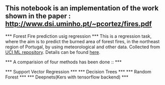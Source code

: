 ##  This notebook is an implementation of the work shown in the paper : http://www.dsi.uminho.pt/~pcortez/fires.pdf


*** Forest Fire prediction usig regression *** 
This is a regression task, where the aim is to predict the burned area of forest fires, in the northeast region of Portugal, by using meteorological and other data. 
Collected from [UCI ML repository](http://archive.ics.uci.edu/ml/index.php). Details can be found [here](http://archive.ics.uci.edu/ml/datasets/Forest+Fires).

*** A comparision of four methods has been done :: ***

*** Support Vector Regression ***
*** Decision Trees ***
*** Random Forest ***
*** Deepnets(Kers with tensorflow backend) ***